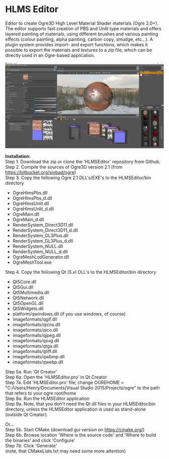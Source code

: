 # HLMS Editor
Editor to create Ogre3D High Level Material Shader materials (Ogre 2.0+). The editor supports fast creation of PBS and Unlit type materials and offers layered painting of materials, using different brushes and various painting effects (colour painting, alpha painting, carbon copy, smudge, etc...). A plugin system provides import- and export functions, which makes it possible to export the materials and textures to a zip file, which can be directly used in an Ogre-based application.

![HLMS Editor](/HLMSEditor.png)

**Installation:**  
Step 1. Download the zip or clone the 'HLMSEditor' repository from Github.  
Step 2. Compile the sources of Ogre3D version 2.1 (from https://bitbucket.org/sinbad/ogre)  
Step 3. Copy the following Ogre 2.1 DLL's/EXE's to the HLMSEditor/bin directory  
* OgreHlmsPbs.dll
* OgreHlmsPbs_d.dll
* OgreHlmsUnlit.dll
* OgreHlmsUnlit_d.dll
* OgreMain.dll
* OgreMain_d.dll
* RenderSystem_Direct3D11.dll
* RenderSystem_Direct3D11_d.dll
* RenderSystem_GL3Plus.dll
* RenderSystem_GL3Plus_d.dll
* RenderSystem_NULL.dll
* RenderSystem_NULL_d.dll
* OgreMeshLodGenerator.dll
* OgreMeshTool.exe

Step 4. Copy the following Qt (5.x) DLL's to the HLMSEditor/bin directory
* Qt5Core.dll
* Qt5Gui.dll
* Qt5Multimedia.dll
* Qt5Network.dll
* Qt5OpenGL.dll
* Qt5Widgets.dll
* platform/qwindows.dll (if you use windows, of course)  
* imageformats/qgif.dll
* imageformats/qicns.dll
* imageformats/qico.dll
* imageformats/qjpeg.dll
* imageformats/qsvg.dll
* imageformats/qtga.dll
* imageformats/qtiff.dll
* imageformats/qwbmp.dll
* imageformats/qwebp.dll

Step 5a. Run 'Qt Creator'  
Step 6a. Open the 'HLMSEditor.pro' in Qt Creator  
Step 7a. Edit 'HLMSEditor.pro' file; change OGREHOME = "C:/Users/Henry/Documents/Visual Studio 2015/Projects/ogre" to the path that refers to your ogre root/home  
Step 8a. Run the HLMSEditor application  
Step 9a. Note, that you don't need the Qt dll files in your HLMSEditor/bin directory, unless the HLMSEditor application is used as stand-alone (outside Qt Creator).  

Or...  
Step 5b. Start CMake (download gui version on https://cmake.org/)  
Step 6b. Browse location 'Where is the source code' and 'Where to build the binaries' and click 'Configure'  
Step 7b. Click 'Generate'  
(note, that CMakeLists.txt may need some more attention)
